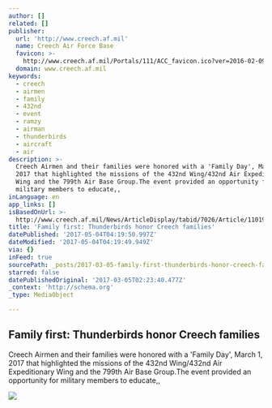 ```yaml
---
author: []
related: []
publisher:
  url: 'http://www.creech.af.mil'
  name: Creech Air Force Base
  favicon: >-
    http://www.creech.af.mil/Portals/111/ACC_favicon.ico?ver=2016-02-09-102410-780
  domain: www.creech.af.mil
keywords:
  - creech
  - airmen
  - family
  - 432nd
  - event
  - ramzy
  - airman
  - thunderbirds
  - aircraft
  - air
description: >-
  Creech Airmen and their families were honored with a 'Family Day', March 1,
  2017 that highlighted the missions of the 432nd Wing/432nd Air Expeditionary
  Wing and the 799th Air Base Group.The event provided an opportunity for
  military members to educate,,
inLanguage: en
app_links: []
isBasedOnUrl: >-
  http://www.creech.af.mil/News/ArticleDisplay/tabid/7026/Article/1101996/family-first-thunderbirds-honor-creech-families.aspx
title: 'Family first: Thunderbirds honor Creech families'
datePublished: '2017-05-04T04:19:50.997Z'
dateModified: '2017-05-04T04:19:49.949Z'
via: {}
inFeed: true
sourcePath: _posts/2017-03-05-family-first-thunderbirds-honor-creech-families.md
starred: false
datePublishedOriginal: '2017-03-05T02:23:40.477Z'
_context: 'http://schema.org'
_type: MediaObject

---
```

<article style=""><h1>Family first: Thunderbirds honor Creech families</h1><p>Creech Airmen and their families were honored with a 'Family Day', March 1, 2017 that highlighted the missions of the 432nd Wing/432nd Air Expeditionary Wing and the 799th Air Base Group.The event provided an opportunity for military members to educate,,</p><img src="https://media.defense.gov/2017/Mar/03/2001706993/670/394/0/170301-F-WW236-031.JPG" /></article>